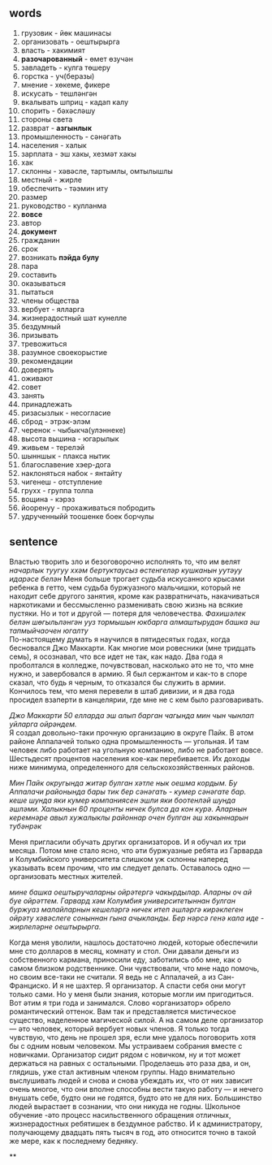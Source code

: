 ## words
1. грузовик - йөк машинасы
2. организовать - оештырырга
3. власть - хакимият
4. **разочарованный** - өмет өзучән
5. завладеть - кулга төшеру
6. горстка - уч(беразы)
7. мнение - хөкеме, фикере
8. искусать - тешләнгән
9. вкалывать шприц - кадап калу
10. спорить - бәхәсләшу
11. стороны света 
12. разврат - **азгынлык**
13. промышленность  - сәнәгать
14. населения - халык
15. зарплата - эш хакы, хезмәт хакы
16. хак
17. склонны - хәвәсле, тартымлы, омтылышлы
18. местный  - жирле
19. обеспечить - тәэмин иту 
20. размер
21. руководство - кулланма
22. **вовсе**
23. автор
24. **документ**
25. гражданин
26. срок 
27. возникать **пэйда булу**
28. пара
29. составить
30. оказываться
31. пытаться
32. члены общества
33. вербует - ялларга
34. жизнерадостный шат кунелле
35. бездумный
36. призывать
37. тревожиться
38. разумное своекорыстие
39. рекомендации
40. доверять
41. оживают 
42. совет
43. занять
44. принадлежать
45. ризасызлык - несогласие
46. сброд - этрэк-элэм
47. черенок - чыбыкча(улэннеке)
48. высота вышина - югарылык
49. живьем - терелэй
50. шынншык - плакса нытик 
51. благославение  хэер-дога
52. наклоняться набок - янтайту
53. чигенеш - отступление
54. грухх - группа толпа
55. вощина - кэрэз
56. йооренуу - прохаживаться побродить
57. удрученныйй тоошенке боек борчулы
## sentence
Властью творить зло и безоговорочно исполнять то, что им велят  
*начарлык туугуу ххәм бертуктаусыз өстенгеләр кушканын уутәуу идарәсе белән*
Меня больше трогает судьба искусанного крысами ребенка в гетто, чем судьба буржуазного мальчишки, который не находит себе другого занятия, кроме как развратничать, накачиваться наркотиками и бессмысленно разменивать свою жизнь на всякие пустяки. Но и тот и другой — потеря для человечества.
*Фахишәлек белән шөгыльләнгән ууз тормышын юкбарга алмаштырудан башка әш тапмыйчаочен югалту*  
По-настоящему думать я научился в пятидесятых годах, когда бесновался Джо Маккарти. Как многие мои ровесники (мне тридцать семь), я осознавал, что все идет не так, как надо. Два года я проболтался в колледже, почувствовал, насколько әто не то, что мне нужно, и завербовался в армию. Я был сержантом и как-то в споре сказал, что будь я черным, то отказался бы служить в армии. Кончилось тем, что меня перевели в штаб дивизии, и я два года просидел взаперти в канцелярии, где мне не с кем было разговаривать.

*Джо Маккарти 50 елларда эш алып барган чагында мин чын чынлап уйларга ойрәндем.*    
Я создал довольно-таки прочную организацию в округе Пайк. В әтом районе Аппалачей только одна промышленность — угольная. И там человек либо работает на угольную компанию, либо не работает вовсе. Шестьдесят процентов населения кое-как перебивается. Их доходы ниже минимума, определенного для сельскохозяйственных районов.  

*Мин Пайк округында житәр булган хәтле нык оешма кордым. Бу Аппалачи районында бары тик бер сәнәгать - кумер сәнәгате бар. кеше шунда яки кумер компаниясен эшли яки боотенләй шунда әшләми. Халыкнын 60 проценты ничек булса да кон курә. Аларнын керемнәре авыл хужалыклы районнар очен булган әш хакыннарын тубәнрәк*    

Меня пригласили обучать других организаторов. И я обучал их три месяца. Потом мне стало ясно, что әти буржуазные ребята из Гарварда и Колумбийского университета слишком уж склонны наперед указывать всем прочим, что им следует делать. Оставалось одно — организовать местных жителей.

*мине башка оештыручаларны ойрәтергә чакырдылар. Аларны оч ай буе ойрәттем. Гарвард хәм Колумбия университетыннан булган буржуаз малайларнын кешеләргә ничек итеп әшләргә кирәклеген ойрәту хәвәслеге соныннан гына ачыкланды. Бер нәрсә генә кала иде - жирлеләрне оештырырга.*

Когда меня уволили, нашлось достаточно людей, которые обеспечили мне сто долларов в месяц, комнату и стол. Они давали деньги из собственного   кармана, приносили еду, заботились обо мне, как о самом близком родственнике. Они чувствовали, что мне   надо помочь, но своим все-таки не считали. Я ведь не с Аппалачей, а из Сан-Франциско. И я не шахтер. Я организатор. А спасти себя они могут только сами. Но у меня были знания, которые могли им пригодиться. Вот әтим я три года и занимался. Слово   «организатор»   обрело   романтический   оттенок. Вам так и представляется мистическое существо, наделенное магической силой. А на самом деле организатор — әто человек, который вербует новых членов. Я только тогда чувствую, что день не прошел зря, если мне удалось поговорить хотя бы с одним новым человеком. Мы устраиваем собрания вместе с новичками.  Организатор сидит рядом с новичком, ну и тот может держаться   на равных с остальными. Проделаешь әто раза два, и он, глядишь, уже стал активным членом группы. Надо внимательно выслушивать людей и снова и снова убеждать их, что от них зависит очень многое, что они вполне способны вести такую работу — и нечего внушать   себе, будто они   не годятся, будто әто не для них. Большинство людей вырастает в сознании, что они никуда не годны. Школьное обучение -әто процесс насильственного обращения отличных, жизнерадостных ребятишек в бездумное рабство. И к администратору, получающему двадцать пять тысяч в год, әто относится точно в такой же мере, как к последнему бедняку.

**
